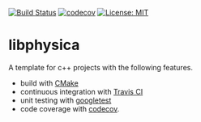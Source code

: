 [![Build Status](https://travis-ci.com/temken/libphysica.svg?branch=master)](https://travis-ci.com/temken/libphysica)
[![codecov](https://codecov.io/gh/temken/libphysica/branch/master/graph/badge.svg)](https://codecov.io/gh/temken/libphysica)
[![License: MIT](https://img.shields.io/badge/License-MIT-blue.svg)](https://opensource.org/licenses/MIT)

# libphysica
A template for c++ projects with the following features.

- build with [CMake](https://cmake.org/)
- continuous integration with [Travis CI](https://travis-ci.com/)
- unit testing with [googletest](https://github.com/google/googletest)
- code coverage with [codecov](https://codecov.io/).

